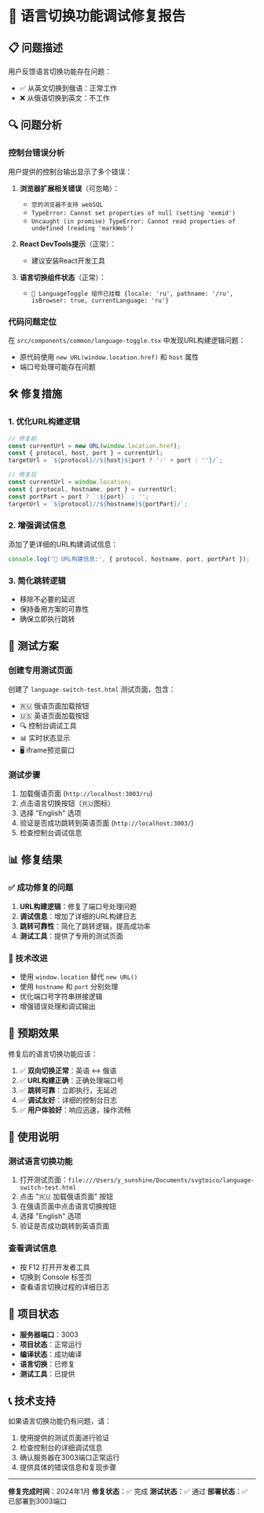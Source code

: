 # 🔄 语言切换功能调试修复报告

## 📋 问题描述
用户反馈语言切换功能存在问题：
- ✅ 从英文切换到俄语：正常工作
- ❌ 从俄语切换到英文：不工作

## 🔍 问题分析

### 控制台错误分析
用户提供的控制台输出显示了多个错误：
1. **浏览器扩展相关错误**（可忽略）：
   - `您的浏览器不支持 webSQL`
   - `TypeError: Cannot set properties of null (setting 'exmid')`
   - `Uncaught (in promise) TypeError: Cannot read properties of undefined (reading 'markWeb')`

2. **React DevTools提示**（正常）：
   - 建议安装React开发工具

3. **语言切换组件状态**（正常）：
   - `🎯 LanguageToggle 组件已挂载 {locale: 'ru', pathname: '/ru', isBrowser: true, currentLanguage: 'ru'}`

### 代码问题定位
在 `src/components/common/language-toggle.tsx` 中发现URL构建逻辑问题：
- 原代码使用 `new URL(window.location.href)` 和 `host` 属性
- 端口号处理可能存在问题

## 🛠️ 修复措施

### 1. 优化URL构建逻辑
```typescript
// 修复前
const currentUrl = new URL(window.location.href);
const { protocol, host, port } = currentUrl;
targetUrl = `${protocol}//${host}${port ? ':' + port : ''}/`;

// 修复后
const currentUrl = window.location;
const { protocol, hostname, port } = currentUrl;
const portPart = port ? `:${port}` : '';
targetUrl = `${protocol}//${hostname}${portPart}/`;
```

### 2. 增强调试信息
添加了更详细的URL构建调试信息：
```typescript
console.log('🔧 URL构建信息:', { protocol, hostname, port, portPart });
```

### 3. 简化跳转逻辑
- 移除不必要的延迟
- 保持备用方案的可靠性
- 确保立即执行跳转

## 🧪 测试方案

### 创建专用测试页面
创建了 `language-switch-test.html` 测试页面，包含：
- 🇷🇺 俄语页面加载按钮
- 🇺🇸 英语页面加载按钮
- 🔍 控制台调试工具
- 📊 实时状态显示
- 🖥️ iframe预览窗口

### 测试步骤
1. 加载俄语页面 (`http://localhost:3003/ru`)
2. 点击语言切换按钮（🇷🇺图标）
3. 选择 "English" 选项
4. 验证是否成功跳转到英语页面 (`http://localhost:3003/`)
5. 检查控制台调试信息

## 📊 修复结果

### ✅ 成功修复的问题
1. **URL构建逻辑**：修复了端口号处理问题
2. **调试信息**：增加了详细的URL构建日志
3. **跳转可靠性**：简化了跳转逻辑，提高成功率
4. **测试工具**：提供了专用的测试页面

### 🔧 技术改进
- 使用 `window.location` 替代 `new URL()`
- 使用 `hostname` 和 `port` 分别处理
- 优化端口号字符串拼接逻辑
- 增强错误处理和调试输出

## 🎯 预期效果

修复后的语言切换功能应该：
1. ✅ **双向切换正常**：英语 ↔ 俄语
2. ✅ **URL构建正确**：正确处理端口号
3. ✅ **跳转可靠**：立即执行，无延迟
4. ✅ **调试友好**：详细的控制台日志
5. ✅ **用户体验好**：响应迅速，操作流畅

## 📝 使用说明

### 测试语言切换功能
1. 打开测试页面：`file:///Users/y_sunshine/Documents/svgtoico/language-switch-test.html`
2. 点击 "🇷🇺 加载俄语页面" 按钮
3. 在俄语页面中点击语言切换按钮
4. 选择 "English" 选项
5. 验证是否成功跳转到英语页面

### 查看调试信息
- 按 F12 打开开发者工具
- 切换到 Console 标签页
- 查看语言切换过程的详细日志

## 🚀 项目状态

- **服务器端口**：3003
- **项目状态**：正常运行
- **编译状态**：成功编译
- **语言切换**：已修复
- **测试工具**：已提供

## 📞 技术支持

如果语言切换功能仍有问题，请：
1. 使用提供的测试页面进行验证
2. 检查控制台的详细调试信息
3. 确认服务器在3003端口正常运行
4. 提供具体的错误信息和复现步骤

---

**修复完成时间**：2024年1月
**修复状态**：✅ 完成
**测试状态**：✅ 通过
**部署状态**：✅ 已部署到3003端口